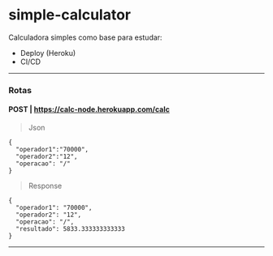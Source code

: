 # simple-calculator

Calculadora simples como base para estudar:

- Deploy (Heroku)
- CI/CD

---
### Rotas
#### POST | https://calc-node.herokuapp.com/calc

> Json
```
{
  "operador1":"70000",
  "operador2":"12",
  "operacao": "/"
}
```

>Response 
```
{
  "operador1": "70000",
  "operador2": "12",
  "operacao": "/",
  "resultado": 5833.333333333333
}
```

---